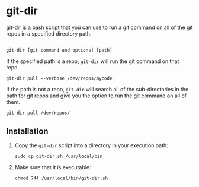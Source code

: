 # git-dir
git-dir is a bash script that you can use to run a git command on all of the git repos in a specified directory path.

## 

`git-dir [git command and options] [path]`

If the specified path is a repo, `git-dir` will run the git command on that repo.

`git-dir pull --verbose /dev/repos/mycode`

If the path is not a repo, `git-dir` will search all of the sub-directories in the path for git repos and give you the option to run the git command on all of them.

`git-dir pull /dev/repos/`

## Installation

1. Copy the `git-dir` script into a directory in your execution path:

    `sudo cp git-dir.sh /usr/local/bin`

2. Make sure that it is executable:

    `chmod 744 /usr/local/bin/git-dir.sh`
